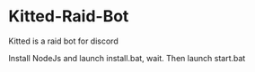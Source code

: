 # Kitted-Raid-Bot
Kitted is a raid bot for discord

Install NodeJs and launch install.bat, wait.
Then launch start.bat 
